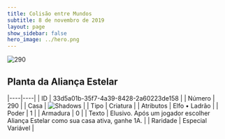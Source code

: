 ```yaml
---
title: Colisão entre Mundos
subtitle: 8 de novembro de 2019
layout: page
show_sidebar: false
hero_image: ../hero.png
---
```


![290](https://cdn.keyforgegame.com/media/card_front/pt/452_290_MP367J934G29_pt.png)

## Planta da Aliança Estelar

|----|----|
| ID | 33d5a01b-35f7-4a39-8428-2a60223de158 |
| Número | 290 |
| Casa | ![Shadows](https://archonarcana.com/images/thumb/e/ee/Shadows.png/22px-Shadows.png "Sombras") |
| Tipo | Criatura |
| Atributos | Elfo • Ladrão |
| Poder | 1 |
| Armadura | 0 |
| Texto | Elusivo. Após um jogador escolher Aliança Estelar como sua casa ativa, ganhe 1A. |
| Raridade | Especial Variável |
